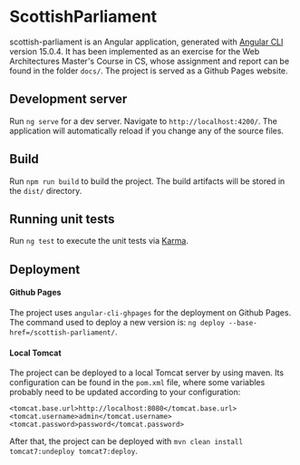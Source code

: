 # ScottishParliament

scottish-parliament is an Angular application, generated with [Angular CLI](https://github.com/angular/angular-cli) version 15.0.4. It has been implemented as an exercise for the Web Architectures Master's Course in CS, whose assignment and report can be found in the folder `docs/`. The project is served as a Github Pages website.

## Development server

Run `ng serve` for a dev server. Navigate to `http://localhost:4200/`. The application will automatically reload if you change any of the source files.

## Build

Run `npm run build` to build the project. The build artifacts will be stored in the `dist/` directory.

## Running unit tests

Run `ng test` to execute the unit tests via [Karma](https://karma-runner.github.io).

## Deployment

#### Github Pages
The project uses `angular-cli-ghpages` for the deployment on Github Pages. The command used to deploy a new version is: `ng deploy --base-href=/scottish-parliament/`.

#### Local Tomcat
The project can be deployed to a local Tomcat server by using maven. Its configuration can be found in the `pom.xml` file, where some variables probably need to be updated according to your configuration:
```
<tomcat.base.url>http://localhost:8080</tomcat.base.url>
<tomcat.username>admin</tomcat.username>
<tomcat.password>password</tomcat.password>
```

After that, the project can be deployed with `mvn clean install tomcat7:undeploy tomcat7:deploy`.

